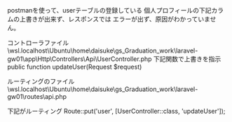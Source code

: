 postmanを使って、userテーブルの登録している
個人プロフィールの下記カラムの上書きが出来ず、レスポンスでは
エラーが出ず、原因がわかっていません。

コントローラファイル
\\wsl.localhost\Ubuntu\home\daisuke\gs_Graduation_work\laravel-gw01\app\Http\Controllers\Api\UserController.php
下記関数で上書きを指示
    public function updateUser(Request $request)

ルーティングのファイル
\\wsl.localhost\Ubuntu\home\daisuke\gs_Graduation_work\laravel-gw01\routes\api.php

下記がルーティング
    Route::put('user', [UserController::class, 'updateUser']);




